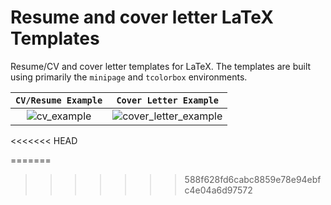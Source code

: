 # Resume and cover letter LaTeX Templates

Resume/CV and cover letter templates for LaTeX. The templates are built using primarily the `minipage` and `tcolorbox` environments. 

|`CV/Resume Example`|`Cover Letter Example`|
| :---:| :---:|
| ![cv_example](https://user-images.githubusercontent.com/50104866/209561435-273c47fa-ebb3-4744-a03b-b084316ab1be.png) | ![cover_letter_example](https://user-images.githubusercontent.com/50104866/209561445-2b457e2f-dbe9-4300-8c21-4fdf13e03fd8.png) |
<<<<<<< HEAD

=======
>>>>>>> 588f628fd6cabc8859e78e94ebfc4e04a6d97572
